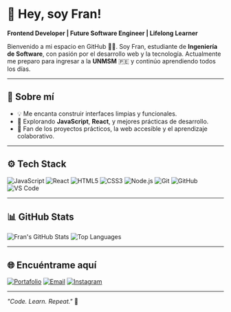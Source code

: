 # 👋 Hey, soy Fran!

**Frontend Developer | Future Software Engineer | Lifelong Learner**

Bienvenido a mi espacio en GitHub 👨‍💻. Soy Fran, estudiante de **Ingeniería de Software**, con pasión por el desarrollo web y la tecnología. Actualmente me preparo para ingresar a la **UNMSM** 🇵🇪 y continúo aprendiendo todos los días.

---

## 🧩 Sobre mí

- 💡 Me encanta construir interfaces limpias y funcionales.
- 🌱 Explorando **JavaScript**, **React**, y mejores prácticas de desarrollo.
- 🚀 Fan de los proyectos prácticos, la web accesible y el aprendizaje colaborativo.

---

## ⚙️ Tech Stack

![JavaScript](https://img.shields.io/badge/-JavaScript-F7DF1E?logo=javascript&logoColor=black&style=flat)
![React](https://img.shields.io/badge/-React-20232A?logo=react&logoColor=61DAFB&style=flat)
![HTML5](https://img.shields.io/badge/-HTML5-E34F26?logo=html5&logoColor=white&style=flat)
![CSS3](https://img.shields.io/badge/-CSS3-1572B6?logo=css3&logoColor=white&style=flat)
![Node.js](https://img.shields.io/badge/-Node.js-339933?logo=node.js&logoColor=white&style=flat)
![Git](https://img.shields.io/badge/-Git-F05032?logo=git&logoColor=white&style=flat)
![GitHub](https://img.shields.io/badge/-GitHub-181717?logo=github&logoColor=white&style=flat)
![VS Code](https://img.shields.io/badge/-VS%20Code-007ACC?logo=visual-studio-code&logoColor=white&style=flat)

---

## 📊 GitHub Stats

![Fran's GitHub Stats](https://github-readme-stats.vercel.app/api?username=mfrann&show_icons=true&theme=dark&hide_border=true)
![Top Languages](https://github-readme-stats.vercel.app/api/top-langs/?username=mfrann&layout=compact&theme=dark&hide_border=true)

---

## 🌐 Encuéntrame aquí

[![Portafolio](https://img.shields.io/badge/-Portfolio-000?style=for-the-badge&logo=firefox&logoColor=white)](https://devfrann.netlify.app/) 
[![Email](https://img.shields.io/badge/-Email-D14836?style=for-the-badge&logo=gmail&logoColor=white)](mailto:mfranfc@gmail.com)
[![Instagram](https://img.shields.io/badge/-Instagram-E4405F?style=for-the-badge&logo=instagram&logoColor=white)](https://www.instagram.com/_mfrann)

---

*"Code. Learn. Repeat."* 🚀

